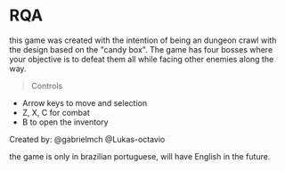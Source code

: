 # RQA
this game was created with the intention of being an dungeon crawl with the design based on the "candy box". The game has four bosses where your objective is to defeat them all while facing other enemies along the way.

> Controls
>
* Arrow keys to move and selection
* Z, X, C for combat
* B to open the inventory

Created by:
@gabrielmch
@Lukas-octavio

the game is only in brazilian portuguese, will have English in the future.
